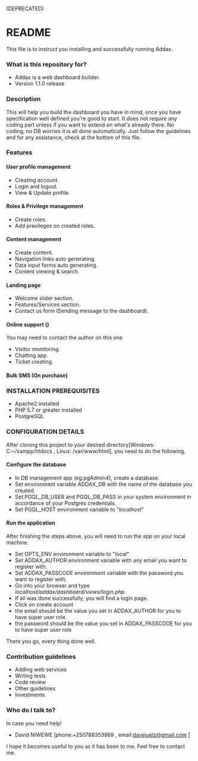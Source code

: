 (DEPRECATED)
# README #

This file is to instruct you installing and successfully running Addax.

### What is this repository for? ###

* Addax is a web dashboard builder.
* Version 1.1.0 release

### Description ###
This will help you build the dashboard you have in mind, once you have specification well defined you're good to start.
It does not require any coding part unless if you want to extend on what's already there. No coding, no DB worries it is all done automatically. Just follow the guidelines  and for any assistance, check at the bottom of this file.

### Features ###
#### User profile management #### 
* Creating account.
* Login and logout.
* View & Update profile.

#### Roles & Privilege management ####
* Create roles.
* Add previleges on created roles.

#### Content management ####
* Create content.
* Navigation links auto generating.
* Data input forms auto generating.
* Content viewing & search.

#### Landing page ####
* Welcome slider section.
* Features/Services section.
* Contact us form (Sending message to the dashboard).

#### Online support () ####
You may need to contact the author on this one
* Visitor monitoring.
* Chatting app. 
* Ticket creating.

#### Bulk SMS (On purchase) ####

### INSTALLATION PREREQUISITES ###

* Apache2 installed
* PHP 5.7 or greater installed
* PostgreSQL

### CONFIGURATION DETAILS ###
After cloning this project to your desired directory[Windows: C:~/xampp/htdocs , Linux: /var/www/html], you need to do the following.  
  
#### Configure the database #### 
* In DB management app (eg:pgAdmin4), create a database.   
* Set environment variable ADDAX_DB with the name of the database you created.  
* Set PGQL_DB_USER and PGQL_DB_PASS in your system environment in accordance of your Postgres credentials.
* Set PGQL_HOST environment variable to "_localhost_"

#### Run the application #### 
After finishing the steps above, you will need to run the app on your local machine.  
* Set OPTS_ENV environment variable to "_local_"
* Set ADDAX_AUTHOR environment variable with any email you want to register with.
* Set ADDAX_PASSCODE environment variable with the password you want to register with.
* Go into your browser and type _localhost/addax/dashboard/views/login.php_.  
* If all was done successfully, you will find a login page.   
* Click on create account
* the email should be the value you set in ADDAX_AUTHOR for you to have super user role
* the password should be the value you set in ADDAX_PASSCODE for you to have super user role
  
There you go, every thing done well.  
### Contribution guidelines ###  
* Adding web services  
* Writing tests  
* Code review  
* Other guidelines  
* Investments  
  
### Who do I talk to? ###  
In case you need help!  
  
* David NIWEWE [phone:+250788353869 , email:davejuelz@gmail.com ]

I hope it becomes useful to you as it has been to me. Feel free to contact me.
